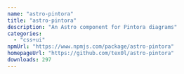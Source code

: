 ```yaml
---
name: "astro-pintora"
title: "astro-pintora"
description: "An Astro component for Pintora diagrams"
categories:
  - "css+ui"
npmUrl: "https://www.npmjs.com/package/astro-pintora"
homepageUrl: "https://github.com/tex0l/astro-pintora"
downloads: 297
---
```

